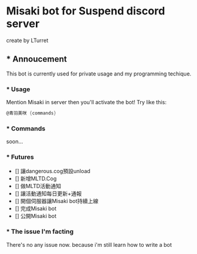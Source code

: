 # Misaki bot for Suspend discord server

create by LTurret

## * Annoucement

This bot is currently used for private usage and my programming techique.

### * Usage

Mention Misaki in server then you'll activate the bot!
Try like this:

```cs
@青羽美咲 {commands}
```

### * Commands

soon...

### * Futures

- [] 讓dangerous.cog預設unload
- [] 新增MLTD.Cog
- [] 做MLTD活動通知
- [] 讓活動通知每日更新+通報
- [] 開個伺服器讓Misaki bot持續上線
- [] 完成Misaki bot
- [] 公開Misaki bot

### * The issue I'm facting

There's no any issue now.
because i'm still learn how to write a bot
